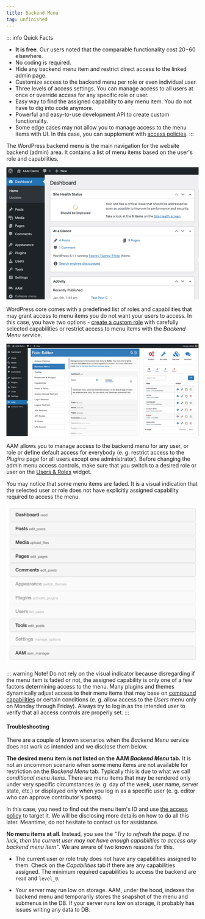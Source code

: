 ```yaml
---
title: Backend Menu
tag: unfinished
---
```


::: info Quick Facts
- **It is free**. Our users noted that the comparable functionality cost $20-$60 elsewhere.
- No coding is required.
- Hide any backend menu item and restrict direct access to the linked admin page.
- Customize access to the backend menu per role or even individual user.
- Three levels of access settings. You can manage access to all users at once or override access for any specific role or user.
- Easy way to find the assigned capability to any menu item. You do not have to dig into code anymore.
- Powerful and easy-to-use development API to create custom functionality.
- Some edge cases may not allow you to manage access to the menu items with UI. In this case, you can supplement with [access policies](/advanced/access-policy/resource-action/backendmenu).
:::

The WordPress backend menu is the main navigation for the website backend (admin) area. It contains a list of menu items based on the user's role and capabilities.

![WordPress Backend Menu](./assets/wordpress-backend-menu.png)

WordPress core comes with a predefined list of roles and capabilities that may grant access to menu items you do not want your users to access. In this case, you have two options - [create a custom role](/question/users-roles/how-to-create-role) with carefully selected capabilities or restrict access to menu items with the _Backend Menu_ service.

![AAM Backend Menu Service](./assets/aam-backend-menu-service.png)

AAM allows you to manage access to the backend menu for any user, or role or define default access for everybody (e. g. restrict access to the _Plugins_ page for all users except one administrator). Before changing the admin menu access controls, make sure that you switch to a desired role or user on the [Users & Roles](/plugin/advanced-access-manager/ui-overview#aam-pages) widget.

You may notice that some menu items are faded. It is a visual indication that the selected user or role does not have explicitly assigned capability required to access the menu.

![AAM Backend Menu Items](./assets/aam-menu-items.png)

::: warning Note!
Do not rely on the visual indicator because disregarding if the menu item is faded or not, the assigned capability is only one of a few factors determining access to the menu. Many plugins and themes dynamically adjust access to their menu items that may base on [compound capabilities](/question/capabilities/what-is-a-compound-capability) or certain conditions (e. g. allow access to the _Users_ menu only on Monday through Friday). Always try to log in as the intended user to verify that all access controls are properly set.
:::

#### Troubleshooting

There are a couple of known scenarios when the _Backend Menu_ service does not work as intended and we disclose them below.

**The desired menu item is not listed on the AAM _Backend Menu_ tab.** It is not an uncommon scenario when some menu items are not available for restriction on the _Backend Menu_ tab. Typically this is due to what we call _conditional menu items_. There are menu items that may be rendered only under very specific circumstances (e. g. day of the week, user name, server state, etc.) or displayed only when you log in as a specific user (e. g. editor who can approve contributor's posts).

In this case, you need to find out the menu item's ID and use [the access policy](/advanced/access-policy/resource-action/backendmenu) to target it. We will be disclosing more details on how to do all this later. Meantime, do not hesitate to contact us for assistance.

**No menu items at all**. Instead, you see the _"Try to refresh the page. If no luck, then the current user may not have enough capabilities to access any backend menu item"_. We are aware of two known reasons for this.

- The current user or role truly does not have any capabilities assigned to them. Check on the _Capabilities_ tab if there are any capabilities assigned. The minimum required capabilities to access the backend are `read` and `level_0`.

- Your server may run low on storage. AAM, under the hood, indexes the backend menu and temporarily stores the snapshot of the menu and submenus in the DB. If your server runs low on storage, it probably has issues writing any data to DB.